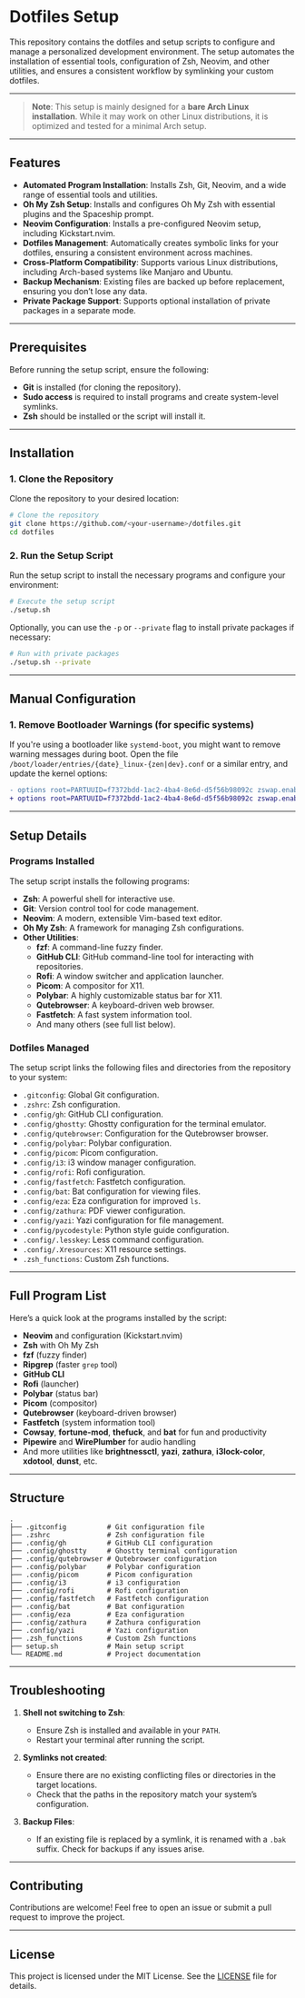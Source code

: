 # Dotfiles Setup

This repository contains the dotfiles and setup scripts to configure and manage a personalized development environment. The setup automates the installation of essential tools, configuration of Zsh, Neovim, and other utilities, and ensures a consistent workflow by symlinking your custom dotfiles.

---

> **Note**: This setup is mainly designed for a **bare Arch Linux installation**.
> While it may work on other Linux distributions, it is optimized and tested for a minimal Arch setup.

---

## Features

- **Automated Program Installation**: Installs Zsh, Git, Neovim, and a wide range of essential tools and utilities.
- **Oh My Zsh Setup**: Installs and configures Oh My Zsh with essential plugins and the Spaceship prompt.
- **Neovim Configuration**: Installs a pre-configured Neovim setup, including Kickstart.nvim.
- **Dotfiles Management**: Automatically creates symbolic links for your dotfiles, ensuring a consistent environment across machines.
- **Cross-Platform Compatibility**: Supports various Linux distributions, including Arch-based systems like Manjaro and Ubuntu.
- **Backup Mechanism**: Existing files are backed up before replacement, ensuring you don’t lose any data.
- **Private Package Support**: Supports optional installation of private packages in a separate mode.

---

## Prerequisites

Before running the setup script, ensure the following:

- **Git** is installed (for cloning the repository).
- **Sudo access** is required to install programs and create system-level symlinks.
- **Zsh** should be installed or the script will install it.

---

## Installation

### 1. Clone the Repository
Clone the repository to your desired location:

```bash
# Clone the repository
git clone https://github.com/<your-username>/dotfiles.git
cd dotfiles
```

### 2. Run the Setup Script
Run the setup script to install the necessary programs and configure your environment:

```bash
# Execute the setup script
./setup.sh
```

Optionally, you can use the `-p` or `--private` flag to install private packages if necessary:

```bash
# Run with private packages
./setup.sh --private
```

---

## Manual Configuration

### 1. Remove Bootloader Warnings (for specific systems)

If you're using a bootloader like `systemd-boot`, you might want to remove warning messages during boot. Open the file `/boot/loader/entries/{date}_linux-{zen|dev}.conf` or a similar entry, and update the kernel options:

```diff
- options root=PARTUUID=f7372bdd-1ac2-4ba4-8e6d-d5f56b98092c zswap.enabled=0 rw rootfstype=f2fs
+ options root=PARTUUID=f7372bdd-1ac2-4ba4-8e6d-d5f56b98092c zswap.enabled=0 rw rootfstype=f2fs loglevel=3 quiet
```

---

## Setup Details

### Programs Installed
The setup script installs the following programs:

- **Zsh**: A powerful shell for interactive use.
- **Git**: Version control tool for code management.
- **Neovim**: A modern, extensible Vim-based text editor.
- **Oh My Zsh**: A framework for managing Zsh configurations.
- **Other Utilities**:
  - **fzf**: A command-line fuzzy finder.
  - **GitHub CLI**: GitHub command-line tool for interacting with repositories.
  - **Rofi**: A window switcher and application launcher.
  - **Picom**: A compositor for X11.
  - **Polybar**: A highly customizable status bar for X11.
  - **Qutebrowser**: A keyboard-driven web browser.
  - **Fastfetch**: A fast system information tool.
  - And many others (see full list below).

### Dotfiles Managed
The setup script links the following files and directories from the repository to your system:

- `.gitconfig`: Global Git configuration.
- `.zshrc`: Zsh configuration.
- `.config/gh`: GitHub CLI configuration.
- `.config/ghostty`: Ghostty configuration for the terminal emulator.
- `.config/qutebrowser`: Configuration for the Qutebrowser browser.
- `.config/polybar`: Polybar configuration.
- `.config/picom`: Picom configuration.
- `.config/i3`: i3 window manager configuration.
- `.config/rofi`: Rofi configuration.
- `.config/fastfetch`: Fastfetch configuration.
- `.config/bat`: Bat configuration for viewing files.
- `.config/eza`: Eza configuration for improved `ls`.
- `.config/zathura`: PDF viewer configuration.
- `.config/yazi`: Yazi configuration for file management.
- `.config/pycodestyle`: Python style guide configuration.
- `.config/.lesskey`: Less command configuration.
- `.config/.Xresources`: X11 resource settings.
- `.zsh_functions`: Custom Zsh functions.

---

## Full Program List
Here’s a quick look at the programs installed by the script:

- **Neovim** and configuration (Kickstart.nvim)
- **Zsh** with Oh My Zsh
- **fzf** (fuzzy finder)
- **Ripgrep** (faster `grep` tool)
- **GitHub CLI**
- **Rofi** (launcher)
- **Polybar** (status bar)
- **Picom** (compositor)
- **Qutebrowser** (keyboard-driven browser)
- **Fastfetch** (system information tool)
- **Cowsay**, **fortune-mod**, **thefuck**, and **bat** for fun and productivity
- **Pipewire** and **WirePlumber** for audio handling
- And more utilities like **brightnessctl**, **yazi**, **zathura**, **i3lock-color**, **xdotool**, **dunst**, etc.

---

## Structure

```
.
├── .gitconfig          # Git configuration file
├── .zshrc              # Zsh configuration file
├── .config/gh          # GitHub CLI configuration
├── .config/ghostty     # Ghostty terminal configuration
├── .config/qutebrowser # Qutebrowser configuration
├── .config/polybar     # Polybar configuration
├── .config/picom       # Picom configuration
├── .config/i3          # i3 configuration
├── .config/rofi        # Rofi configuration
├── .config/fastfetch   # Fastfetch configuration
├── .config/bat         # Bat configuration
├── .config/eza         # Eza configuration
├── .config/zathura     # Zathura configuration
├── .config/yazi        # Yazi configuration
├── .zsh_functions      # Custom Zsh functions
├── setup.sh            # Main setup script
└── README.md           # Project documentation
```

---

## Troubleshooting

1. **Shell not switching to Zsh**:
   - Ensure Zsh is installed and available in your `PATH`.
   - Restart your terminal after running the script.

2. **Symlinks not created**:
   - Ensure there are no existing conflicting files or directories in the target locations.
   - Check that the paths in the repository match your system’s configuration.

3. **Backup Files**:
   - If an existing file is replaced by a symlink, it is renamed with a `.bak` suffix. Check for backups if any issues arise.

---

## Contributing

Contributions are welcome! Feel free to open an issue or submit a pull request to improve the project.

---

## License

This project is licensed under the MIT License. See the [LICENSE](LICENSE) file for details.
